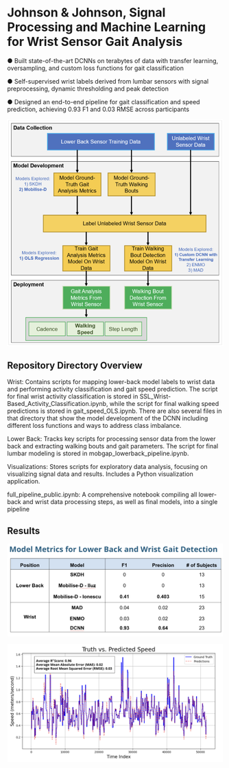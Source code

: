 # Johnson & Johnson, Signal Processing and Machine Learning for Wrist Sensor Gait Analysis

● Built state-of-the-art DCNNs on terabytes of data with transfer learning, oversampling, and custom loss functions for gait classification

● Self-supervised wrist labels derived from lumbar sensors with signal preprocessing, dynamic thresholding and peak detection

● Designed an end-to-end pipeline for gait classification and speed prediction, achieving 0.93 F1 and 0.03 RMSE across participants

![Workflow](https://github.com/katlass/Self-Supervised-Wrist-Gait-Characterization/blob/main/Visualizations/workflow_figure.png)


## Repository Directory Overview
Wrist: Contains scripts for mapping lower-back model labels to wrist data and performing activity classification and gait speed prediction. The script for final wrist activity classification is stored in SSL_Wrist-Based_Activity_Classification.ipynb, while the script for final walking speed predictions is stored in gait_speed_OLS.ipynb. There are also several files in that directory that show the model development of the DCNN including different loss functions and ways to address class imbalance.

Lower Back: Tracks key scripts for processing sensor data from the lower back and extracting walking bouts and gait parameters. The script for final lumbar modeling is stored in mobgap_lowerback_pipeline.ipynb.

Visualizations: Stores scripts for exploratory data analysis, focusing on visualizing signal data and results. Includes a Python visualization application.

full_pipeline_public.ipynb: A comprehensive notebook compiling all lower-back and wrist data processing steps, as well as final models, into a single pipeline

## Results

![Results](https://github.com/katlass/Self-Supervised-Wrist-Gait-Characterization/blob/main/Visualizations/result_metrics.png)

![OLS Speed](https://github.com/katlass/Self-Supervised-Wrist-Gait-Characterization/blob/main/Visualizations/gait_speed_visual.png)
